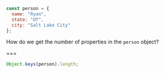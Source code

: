 ```js
const person = {
  name: "Ryan",
  state: "UT",
  city: "Salt Lake City"
};
```

How do we get the number of properties in the `person` object?

===

```js
Object.keys(person).length;
```
